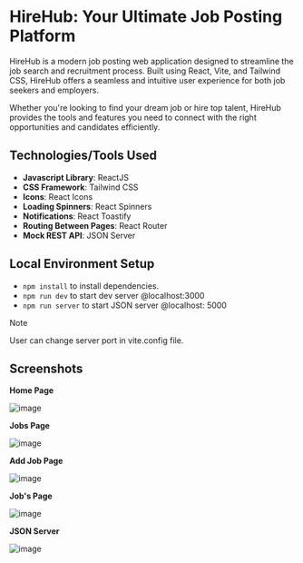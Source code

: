 # HireHub: Your Ultimate Job Posting Platform

HireHub is a modern job posting web application designed to streamline the job search and recruitment process. Built using React, Vite, and Tailwind CSS, HireHub offers a seamless and intuitive user experience for both job seekers and employers.

Whether you're looking to find your dream job or hire top talent, HireHub provides the tools and features you need to connect with the right opportunities and candidates efficiently.

## Technologies/Tools Used
- **Javascript Library**: ReactJS
- **CSS Framework**: Tailwind CSS
- **Icons**: React Icons
- **Loading Spinners**: React Spinners
- **Notifications**: React Toastify
- **Routing Between Pages**: React Router
- **Mock REST API**: JSON Server

## Local Environment Setup
- `npm install` to install dependencies.
- `npm run dev` to start dev server @localhost:3000
- `npm run server` to start JSON server @localhost: 5000

> [!NOTE]
> User can change server port in vite.config file.

## Screenshots
**Home Page**

![image](https://github.com/Ryanprogramming101/HireHub/assets/81804247/fc46b5cd-3412-40bb-bf8b-1dc261a49e46)

**Jobs Page**

![image](https://github.com/Ryanprogramming101/HireHub/assets/81804247/5141392b-b7e3-4b20-a9a0-14ba9c76d243)

**Add Job Page**

![image](https://github.com/Ryanprogramming101/HireHub/assets/81804247/2f22dc33-b38f-4632-bd57-ad24b646687b)

**Job's Page**

![image](https://github.com/Ryanprogramming101/HireHub/assets/81804247/50279e0a-9b47-4f2a-8dbc-cd242fef010a)

**JSON Server**

![image](https://github.com/Ryanprogramming101/HireHub/assets/81804247/a3e11b37-8577-4092-939f-5b8be6df388a)



